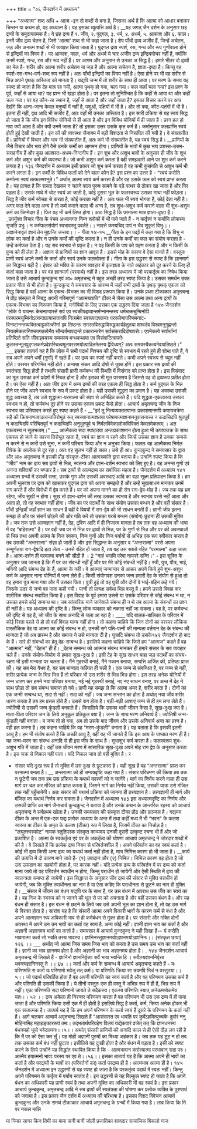 +++
title = "०६ जैनदर्शन में अध्यात्म"

+++
“अध्यात्म” शब्द अधि + आत्म -इन दो शब्दों से बना है, जिसका अर्थ है कि आत्मा को आधार बनाकर चिन्तन या कथन हो, वह अध्यात्म है। यह इसका व्युत्पत्ति अर्थ है।
__यह जगत् जैन दर्शन के अनुसार छह द्रव्यों के समुदायात्मक है। वे छह द्रव्य हैं १. जीव, २. पुद्गल, ३. धर्म, ४. अधर्म, ५. आकाश और ६. काल। इनमें जीव द्रव्य चेतन है, जिसे 'आत्मा' शब्द से भी कहा जाता है। शेष पाँचों द्रव्य अजीव हैं, जिन्हें अचेतन, जड़ और अनात्म शब्दों से भी व्यवहृत किया जाता है। पुद्गल द्रव्य स्पर्श, रस, गन्ध और रूप गुणोंवाला होने से इन्द्रियों का विषय है। पर आकाश, काल, धर्म और अधर्म ये चार अजीव द्रव्य इन्द्रियगोचर नहीं हैं, क्योंकि उनमें स्पर्श, गन्ध, रस और रूप नहीं हैं। पर आगम और अनुमान से उनका अ
सिद्ध है। हमारे भीतर दो द्रव्यों का मेल है- शरीर और आत्मा शरीर अचेतन या जड़ है और आत्मा सचेतन है, ज्ञाता-दृष्टा है। किन्तु वह स्पर्श-रस-गन्ध-वर्ण-शब्द रूप नहीं है। अतः पाँचों इन्द्रियों का विषय नहीं है। ऐसा होने पर भी वह शरीर से भिन्न अपने पृथक् अस्तित्व को मानता है। यद्यपि जन्म में तो शरीर के साथ ही आया। पर मरण के समय यह स्पष्ट हो जाता है कि देह मात्र रह गयी, आत्मा पृथक् हो गया, चला गया। कल कहाँ चला गया? इस प्रश्न के पूर्व, कहाँ से आया था? यह प्रश्न भी खड़ा होता है। पर इतना तो सुनिश्चित है कि कहीं से आया था और कहीं चला गया। पर वह कौन-सा स्थान है, जहाँ से आता है और जहाँ जाता है? इसका विचार करने पर आप देखेंगे कि आना-जाना केवल मनुष्यों में नहीं है, पशुओं, पक्षियों में भी है। और तो क्या, कीट-पतंगों में भी है। इतना ही नहीं, वृक्ष आदि भी सजीव हैं, अतः वहाँ भी उनका अस्तित्व है। इस सारी प्रक्रिया से यह स्वयं सिद्ध हो जाता है कि जीव इन विविध योनियों से ही आता है
और इन विविध योनियों में ही जाता है। प्रश्न हल हो गया क्यों आता है और क्यों उनमें जाता है? तो इसका उत्तर उसके कृत कर्म हैं। कर्मानुसार फलप्राप्ति स्वयं होती हुई देखी जाती है। इन कों की व्यवस्था जैनागम में बड़ी विशदता से निरूपित की गयी है। वे संख्यातीत हैं। प्राणियों में विचार और भाव भी संख्यातीत हैं, अतः कर्म भी संख्यातीत है, यह स्वयं सिद्ध है। __प्राणियों के जैसे विचार और भाव होंगे वैसे उनके कर्मों का आगमन होगा। प्राणियों के भावों में कुछ भाव प्रशस्त-उत्तम-सराहनीय हैं और कुछ अप्रशस्त-अधम-निन्दनीय हैं। इन शुभ और अशुभ भावों के अनुसार ही जीव के शुभ कर्म और अशुभ कर्म की व्यवस्था है। जो कभी अशुभ कर्म करता है वही समझदारी आने पर शुभ कर्म करने लगता है।
१३६
जैनदर्शन में अध्यात्म इसी प्रकार जो शुभ कर्म करता है वह कभी कुसंगति से अशुभ कर्म भी करने लगता है। इन कर्मों के विविध फलों को देने वाला कौन है? इस प्रश्न का उत्तर है -
“स्वयं करोति कर्मात्मा स्वयं तत्फलमश्नुते।” अर्थात् आत्मा स्वयं कर्म करता है और वह उसके फल को स्वयं प्राप्त करता है। यह प्रत्यक्ष है कि रास्ता देखकर न चलने वाला पुरुष सामने के पड़े पत्थर से ठोकर खा जाता है और गिर पड़ता है। उसके माथे में चोट स्वयं आ जाती है, कोई दूसरा भूल के फलस्वरूप उसका माथा नहीं फोड़ता। सिद्ध है जीव कर्म स्वेच्छा से करता है, कोई कराता नहीं है। अतः फल भी स्वयं भोगता है, कोई देता नहीं है। अगर फल देने वाला अन्य है तो कर्म कराने वाला भी अन्य है, तब शुभ-अशुभ कर्म कराने वाला भी शुभ-अशुभ कर्म का जिम्मेदार है। फिर वह भी कर्म लिप्त होगा। अतः सिद्ध है कि परमात्मा मात्र ज्ञाता-दृष्टा है। _उपर्युक्त विचार गीता के पंचम अध्यायगत निम्न श्लोकों में भी पाये जाते हैं -
न कर्तृत्त्वं न कर्माणि लोकस्य सृजति प्रभुः। न कर्मफलसंयोगं स्वभावस्तु प्रवर्तते।। नादत्ते कस्यचिद् पापं न चैव सुकृतं विभुः।।
अज्ञानेनावृतं ज्ञानं तेन मुह्यन्ति जन्तवः।। - गीता १४-१५ __गीता के इन पद्यों में कहा गया है कि विभु न लोक का कर्ता है और न उनके कर्मों की सृष्टि करता है। न ही उनके कर्मों का फल का संयोग कराता है - उन्हें कर्मफल देता है। यह सब स्वभाव से प्रवृत्त है। न वह किसी के पाप को ग्रहण करता है और न किसी के पुण्य को ही लेता है। अज्ञान से प्राणियों का ज्ञान आवृत है। इससे मोह के कारण वे ऐसा मानते हैं। वस्तुतः प्राणी स्वयं अपने कमों के कर्ता और स्वयं उनके फलभोक्ता हैं।
गीता के इस उद्धरण से स्पष्ट है कि ज्ञानमार्ग का सिद्धान्त यही है। ईश्वर को भक्ति के कारण व्यवहार में कृतज्ञता के नाते अहंकार को दूर करने के लिए ही कर्ता कहा जाता है। पर वह ज्ञानमार्ग (परमार्थ) नहीं है। इस तरह अध्यात्म में जो परकर्तृत्व का निषेध किया जाता है उसे आचार्य कुन्दकुन्द एवं आ० अमृतचन्द्र ने बहुत अच्छी तरह स्पष्ट किया है। उसका समर्थन उक्त प्रकार गीता से भी होता है।
कुन्दकुन्द ने समयसार के आरम्भ में जहाँ सभी द्रव्यों के पृथक् पृथक् एकत्व को सिद्ध किया है वहाँ आत्मा के एकत्व-विभक्त का भी विशद प्ररूपण किया है। उनके प्रथम टीकाकार अमृतचन्द्र ने प्रौढ़ संस्कृत में निबद्ध अपनी गरिमापूर्ण “आत्मख्याति” टीका में
जैसा उस आत्मा तथा अन्य द्रव्यों के एकत्व-विभक्त का निरूपण किया है, मनीषियों के लिए उसका एक उद्धरण दिया जाता है
१४०
जैनदर्शन “लोके ये यावन्तः केचनाप्यास्ते सर्व एव स्वकीयद्रव्यान्तर्मग्नानन्तस्व धर्मचक्रचुम्बिनोपि परस्परमचुम्बिनोऽत्यन्तप्रत्यासत्तावपि नित्यमेव स्वरूपादपतन्तः पररूपेणापरिणमनाद- विनष्टानन्तव्यक्तित्वाट्टकोत्कीर्णा इव तिष्ठन्तः समस्तविरुद्धाविरुद्धकार्यहेतुतया शश्वदेव विश्वमनुगृह्णन्तो नियतमेकत्वनिश्चयगतत्वेनैव सौन्दर्यमापद्यन्ते प्रकारान्तरेण सर्वसंकरादिदोषापत्तेः।
एवमेकत्वे सर्वार्थानां प्रतिष्ठिते सति जीवाइवयस्य समयस्य बन्धकथाया एव विसंवादित्वापत्तेः कुतस्तन्मूलपुद्गलकर्मप्रदेशस्थित्वमूलपरसमयोत्पादितमेतस्य द्वैविध्यम्?
अतः समयस्यैकत्वमेवावतिष्ठते।" ___ इसका तात्पर्य यह है कि लोक में सभी पदार्थ निश्चय की दृष्टि से स्वभाव में रहते हुये ही शोभा पाते हैं, वे सब अपने अपने धर्मों (गुणों) में रहते हैं। पर द्रव्य का स्पर्श नहीं करते। कभी अपने स्वरूप से च्युत नहीं होते। परस्पर परिगमित नहीं होते। अन्यथा संकर आदि दोषों से युक्त होंगे। इस प्रकार सब द्रव्यों की स्वतंत्रता सिद्ध होती है तथापि संसारी प्राणी कर्मबन्ध की स्थिति में विसंवाद को प्राप्त होता है। इस विसंवाद का मूल उसका कर्म प्रदेशों में स्थित होना है और इसका भी मूल परसमय है जिससे वह दो द्रव्यरूप प्रतीत होता है। पर ऐसा नहीं है। अतः जीव द्रव्य में अन्य द्रव्यों की तरह एकत्व ही सिद्ध होता है। कर्म पुद्गल के भिन्न होने पर जीव अपने स्वभाव के रूप में प्रकट होता है। यही उसकी शुद्धता का प्रमाण है। यह अवस्था उसकी शुद्ध अवस्था है, तब उसे शुद्धात्मा-परमात्मा की संज्ञा से अभिहित करते हैं। यदि शुद्धता-एकत्वरूप उसका स्वभाव न हो, तो कर्मबन्ध दूर होने पर उसका एकत्व प्रकट कैसे होता।
आचार्य अमृतचन्द्र जीव के निज स्वभाव का प्रतिपादन करते हुए स्पष्ट कहते हैं - __"इदं तु नित्यव्यक्ततयान्तः प्रकाशमानमपि कषायचक्रेण सहै की क्रियमाणत्वादत्यन्ततिरोभूतं सत् स्वस्यानात्मज्ञतया परेषामात्मज्ञानामनुपासनाच्च न कदाचिदपि श्रुतपूर्वं न कदाचिदपि परिचितपूर्वं न कदाचिदपि अनुभूतपूर्व च निर्मलविवेकालोकविविक्तं केवलमेकत्वम् । अत एकत्वस्य न सुलभत्वम्।"
___ आत्मैकत्व सदा स्पष्टतया अन्तःप्रकाशमान होता हुआ भी कषायचक्र के साथ एकरूप हो जाने के कारण तिरोभूत रहता है, स्वयं का ज्ञान न रहने और जिन्हें उसका ज्ञान है उनका सम्पर्क न करने से न कभी उसे सुना, न कभी परिचय किया और न अनुभव किया। फलतः वह आत्मैकत्व निर्मल विवेक के आलोक से दूर रहा। अतः वह सुलभ नहीं
हो सका।
उसे ही आ० कुन्दकुन्द ने समयसार के द्वारा और आ० अमृतचन्द्र ने इसकी प्रौढ़ संस्कृत-टीका आत्मख्याति द्वारा बताया है। उन्होंने स्पष्ट किया है कि “जीव” नाम का द्रव्य सब द्रव्यों से भिन्न, स्वतन्त्र और ज्ञान-दर्शन स्वभाव को लिए हुए है। वह अनन्त गुणों एवं अनन्त शक्तियों का भण्डार है। सब द्रव्यों से आत्मद्रव्य का सर्वाधिक महत्व है।
जैनदर्शन में अध्यात्म
१४१ अध्यात्म ग्रन्थों में उसकी सत्ता, उसके गुण और उसकी अवस्थाएं आदि का बड़ा सूक्ष्म प्रतिपादन किया है। हम अपनी भूलवश पर द्रव्य को खासकर पुद्गल द्रव्य को अपना समझते हैं और उन्हें सुखसाधन मानकर उनमें राग करते हैं और विरोधी में द्वेष करते हैं। पर को अपना मानने का ही रोग राग-द्वेष-मोह है। जब तक यह भ्रम रहेगा, जीव सुखी न होगा। सुख तो ज्ञान-दर्शन की तरह उसका स्वभाव है और स्वभाव परसे नहीं आता और आता हो, तो वह स्वभाव नहीं होगा। जीव का पर पदार्थों के साथ संयोग उसका बन्धन है और वही संसार है। पाँचों इन्द्रियाँ जहाँ ज्ञान का साधन हैं वहीं वे विषयों में राग-द्वेष की भी साधन बनती हैं। ज्ञानी जीव इतना समझ ले और पर संसर्ग छोड़ने की ओर गति करे तो उसका परसे बन्धन (संयोग) छूटना ही उसकी मुक्ति है।
जब तक उसे आत्मज्ञान नहीं है, देह, द्रविण आदि में ही निजात्म मानता है तब तक वह अध्यात्म की भाषा में वह “बहिरात्मा" है। पर वही जब पर से भिन्न पर द्रव्यों से भिन्न, पर के गुणों से भिन्न और पर की अवस्थाओं से भिन्न तथा अपनी आत्मा के निज स्वरूप, निज गुणों और निज पर्यायों से अभिन्न एक रूप स्वीकार करता है तब उसकी “अन्तरात्मा” संज्ञा हो जाती है और इस सिद्धान्त के अनुसार व “अन्तरात्मा” परसे अपना सम्पूर्णतया राग-द्वेषादि हटा लेता - उनसे रहित हो जाता है, तब वह उस सबसे रहित “परमात्मा” कहा जाता है। आत्म-दर्शन ही परमात्मा बनने की सीढ़ी है ।
2 "नाहं भवामि परेषां नामपरे सन्ति।" - इस सूक्ति के अनुसार जब जानता है कि मैं पर का संबन्धी नहीं हूँ और पर मेरे कोई संबन्धी नहीं है। स्त्री, पुत्र, पौत्र, भाई, भगिनी आदि संबन्ध देह के हैं, आत्मा के नहीं। वे आत्माएं जन्मान्तर से आकर अपने किये हुये शुभ-अशुभ कर्म के अनुसार नाना योनियों में जन्म लेते हैं। किसी संयोगवश उनका जन्म हमारी देह के संयोग से हुआ तो वह हमारा पुत्र माना गया और मैं उसका पिता। पुत्री हुई तो वह पुत्री और दोनों वे भाई-बहिन कहे गये। जिसके उदर से जन्मे वह माता कही गयी। पत्नी तो प्रत्यक्ष सर्वथा भिन्न वस्तु है। हमने उससे विवाह कर शारीरिक संबन्ध स्थापित किया है। इस विवाह के पूर्व हमारा उससे या उसके परिवार से कोई संबन्ध न था, न उसका हमसे कोई सम्बन्ध था। जब सांसारिक माने जानेवाले संबन्ध ही न थे तब आत्मा के संबन्धों का प्रश्न ही नहीं है। यह अध्यात्म की दृष्टि है। किन्तु लोक व्यवहार को नकारा नहीं जा सकता। वह है, पर कर्मबन्ध की दृष्टि से वह है, जो जीव के साथ अनादि से चला आ रहा है। ____ यदि बालक-बालिका के परिवार में कोई रिश्ता पहले से हो तो वहाँ विवाह मान्य नहीं होगा। तो कहना चाहिये कि जिन दोनों का परस्पर लौकिक पारलौकिक देह या आत्मा का कोई संबन्ध न हो, उनकी सगे पति-पत्नी की मान्यता वर्तमान देह के संबन्ध की मान्यता है जो अब प्रारम्भ है और समाज ने उसे मान्यता दी है। पुत्रादि संबन्ध तो उसके१४२
जैनदर्शन हो बाद के हैं। सारे ही संबन्धों का हेतु देह-सम्बन्ध है। इसलिये कहना चाहिये कि जिसे हम “आत्मज” कहते हैं वह “आत्मज” नहीं, “देहज” ही हैं।
_देहज सम्बन्ध को आत्मज संबन्ध मानकर ही हमारे संसार के सब व्यवहार चले हैं। उनके संयोग-वियोग से हमारा सुख-दुःख है। इसी देह के सुख साधन बाह्य जड़ पदार्थों का संचय-रक्षण भी इसी मान्यता पर चलता है। मैंने गृहस्थी बनाई, मैंने मकान बनाया, सम्पत्ति अर्जित की, प्रतिष्ठा प्राप्त की। यह सब मेरा वैभव है, यह सब मान्यता कल्पित ही चली है। एक जन्म से संबन्धित है, पर जन्म से नहीं, शरीर प्रत्येक जन्म के भिन्न भिन्न हैं तो परिवार भी उस शरीर से भिन्न भिन्न होगा। इस तरह अनेक योनियों में जन्म धारण कर हमने नया परिवार बनाया, नई नई गृहस्थी बनाई, नए नए साधन बनाए, पर अन्त में देह ने साथ छोड़ा तो सब संबन्ध समाप्त हो गये।
प्राणी यह समझ ले कि आत्मा अमर है, शरीर मरता है। दोनों का एक जन्मी सम्बन्ध था, सदा से नहीं। सदा को नहीं। जब जन्म सन्तान का होता है अर्थात् नया जीव शरीर धारण करता है तब हम प्रसन्न होते हैं। उससे राग होता है। बड़ी-बड़ी आशाएं जन्म से ही हम लगा लेते हैं। ज्योतिषी से उसकी जन्म कुंडली बनवाते हैं। किसलिये कि उसका भावी जीवन कैसा है, सुख-दुःख क्या है। माता-पिता परिवार जन के लिये अनुकूल प्रतिकूल क्या है। जन्म के साथ मरण अनिवार्य है। ज्योतिषी जन्म-कुंडली नहीं बनाता। म
जन्म तो हो गया, अब तो उसके बाद जीवन और उसके अनिवार्य अन्त का प्रश्न है। वही हल करना है। तब कहना चाहिये कि वह “मरण-कुंडली” बनाता है। यह बताता है कि इसकी इतनी आयु है। हम भी संतोष करते हैं कि अच्छी आयु है, वहीं यह भी जानते हैं कि इस आय के पश्चात मरण ही है। यह जन्म-मरण का संबन्ध अनादि से ही इस जीव के साथ है। शुभाशुभ कर्म करता है। फलस्वरूप शुभ-अशुभ गति में जाता है। वहाँ उस जीवन मरण में सांसारिक सुख-दुःख अपने मोह राग द्वेष के अनुसार करता है। इस चक्र से निकल नहीं पाता। यदि निकल जाय तो वही मुक्ति है। र
- संसार यदि दुःख रूप है तो मुक्ति में उस दुःख से छुटकारा है। यही सुख है वह “अन्तरात्मा” प्राप्त कर परमात्मा बनता है।
__ अन्तरात्मा को ही सम्यक्दृष्टि कहा गया है। संसार परिभ्रमण की क्रिया तब तक न छूटेगी जब तक हम उस प्रक्रिया के यथार्थ कारणों को न जानेंगे। मार्ग का निर्णय करने वाला ही उस मार्ग पर चल कर मंजिल को प्राप्त करता है, जिसने मार्ग का निर्णय नहीं किया, उसकी यात्रा उसे मंजिल तक नहीं पहुँचायेगी।
अतः संसार की यथार्थ प्रक्रिया को जानना ही तत्त्वज्ञान है। तत्त्वज्ञानी ही मार्ग और मंजिल का यथार्थ निर्णय कर सकता है।
जैनदर्शन में अध्यात्म
१४३
इस अध्यात्मदृष्टि का निर्णय और उसकी प्राप्ति का मार्ग जैनाचार्य कुन्दकुन्द ने बताया है और उनके कथन के आन्तरिक रहस्य को आचार्य अमृतचन्द्र ने सर्वप्रथम खोला है। उनकी समयसार की संस्कृत टीका प्रौढ़ और प्राञ्जल है। गद्यमय टीका के अन्त में एक-एक पद्य प्रत्येक अध्याय के अन्त में तथा कहीं मध्य में भी “भवन" के कलश स्वरूप या टीका के अमृत के कलश (टीका) रूप में लिखा है, जिसमें टीका का निचोड़ है। “लघुतत्त्वस्फोट” नामक स्तुतिपरक संस्कृत काव्यमय उनकी दूसरी उत्कृष्ट रचना भी हैं
और जो प्रकाशित है।
आत्मा के स्वकर्तृत्व एवं पर के अकर्तृत्व की घोषणा आचार्य अमृतचन्द्र ने जोरदार शब्दों में की है। वे लिखते हैं कि प्रत्येक द्रव्य नियम से परिवर्तनशील हैं। अपने परिवर्तन का वह स्वयं कर्ता है। कोई भी द्रव्य किसी अन्य द्रव्य का यथार्थ कर्ता नहीं होता है, मात्र निमित्त कारण हो भी जाता है।
__कार्य की उत्पत्ति में दो कारण माने जाते हैं- (१) उपादान और (२) निमित्त। निमित्त कारण वह होता है जो उस उपादान का सहयोगी होता है, पर कारक नहीं। यदि प्रत्येक द्रव्य के परिवर्तन में पर द्रव्य को कर्ता माना जाये तो वह परिवर्तन स्वाधीन न होगा, किन्तु पराधीन हो जायेगी और ऐसी स्थिति में द्रव्य की स्वतन्त्रता समाप्त हो जायेगी। इस सिद्धान्त के अनुसार जीव द्रव्य की संसार से मुक्ति पराधीन हो जायेगी, जब कि मुक्ति स्वाधीनता का नाम है या ऐसा कहिए कि पराधीनता से छूटने का नाम ही मुक्ति है। __संसार में जीवन का बंधन यद्यपि पर के साथ है, पर उस बंधन में अपराध उस जीव का स्वयं का है। वह निज के स्वरूप को न जानने की भूल से पर को अपनाता है और वहीं उसका बंधन है। और यह बंधन ही संसार है। इस बंधन से छटने के लिये जब उसे अपनी भूल का ज्ञान होता है, तो वह उस मार्ग से विरक्त होता है।
सारांश यह है कि संसारी आत्मा अपने विकारी भावों के कारण कर्म से बंधा है और अपने आत्मज्ञान रूप अविकारी भाव से ही कर्मबंधन से मुक्त होता है। पर संसारी और मक्ति दोनों अवस्था में अपने उन उन भावों का कर्ता वह स्वयं है. अन्य कोई नहीं। ज्ञानी ज्ञान भाव का कर्ता है और अज्ञानी अज्ञानमय भावों का कर्त्ता है। समयसार में आचार्य कुन्दकुन्द ने यही लिखा है--
यं करोति भावमात्मा कर्ता सो भवति तस्य भावस्य।
ज्ञानिनस्तुज्ञानमयोऽज्ञानमयोऽज्ञानिनः।। (संस्कृत छाया) १२६ ।। ___ अर्थात् जो आत्मा जिस समय जिस भाव को करता है उस समय उस भाव का कर्ता वही है। ज्ञानी का भाव ज्ञानमय होता है और अज्ञानी का भाव अज्ञानमय होता है। .
१४४
जैनदर्शन आचार्य अमृतचन्द्र भी लिखते हैं -
ज्ञानिनो ज्ञाननिर्वृत्ताः सर्वे भावा भवन्ति हि ।
सर्वेऽप्यज्ञाननिर्वृत्ता भवन्त्यज्ञानिनस्तु ते ।। ६७ ।। कर्ता और कर्म के सम्बन्ध में आचार्य अमृतचन्द्र कहते हैं -
यः परिणमति स कर्ता यः परिणामो भवेत्तु तत् कर्म।
या परिणतिः क्रिया सा त्रयमपि भिन्नं न वस्तुतया।। ५।। जो पदार्थ परिवर्तित होता है वह अपनी परिणति का स्वयं कर्ता है और वह परिणमन उसका कर्म है और परिणति ही उसकी क्रिया हैं। ये तीनों वस्तुतः एक ही वस्तु में अभिन्न रूप में ही हैं, भिन्न रूप में नहीं।
एकः परिणमति सदा परिणामो जायते ते सदैकस्य।
एकस्य परिणतिः स्यात् अनेकमप्येकमेव यतः।। ५२ ।। द्रव्य अकेला ही निरन्तर परिणमन करता है वह परिणमन भी उस एक द्रव्य में ही पाया जाता है और परिणति क्रिया उसी एक में ही होती है इसलिये सिद्ध है कर्ता, कर्म, क्रिया अनेक होकर भी एक सत्तात्मक है। तात्पर्य यह है कि हम अपने परिणमन के कर्ता स्वयं हैं दूसरे के परिणमन के कर्ता नहीं हैं। आगे चलकर आचार्य अमृतचन्द्र लिखते हैं
"आसंसारत एव धावति परं कुर्वेऽहमित्युच्चकैः दुर्वारं ननु मोहिनामिह महाहङ्काररूपं तमः। तद्भतार्थपरिग्रहेण विलयं यद्येकवारं व्रजेत्
तत् किं ज्ञानधनस्य बंधनमहो भूयो भवेदात्मनः।।५।। अर्थात् संसारी प्राणियों की अनादि काल से ही ऐसी दौड़ लग रही है कि मैं पर को ऐसा कर लूँ। यह मोही अज्ञानी पुरुषों का मिथ्या अहंकार है। जब तक यह टूट न हो तब तक उसका कर्म बंध नहीं छूटता। इसीलिये वह दुःखी होता है और बंधन में पड़ता है। इसी को स्पष्ट करने के लिये उन्होंने यह सिद्धांत स्थापित किया है कि -
आत्मभावान करोत्यात्मा परभावान् सदा परः।
आत्मैव हयात्मनो भावाः परस्य पर एव ते।।५६।। इसका तात्पर्य यह है कि आत्मा अपने ही भावों का कर्ता है और परद्रव्यों के भावों का (परिवर्तनों का) कर्ता परद्रव्य ही है। आत्मभाव आत्मा ही है।
१४५
जैनदर्शन में अध्यात्म इन उद्धरणों से यह स्पष्ट हो जाता है कि परकर्तृत्व पदार्थ में स्वतः नहीं। किन्तु अपने परिणमन के कर्तृत्व में पर्याय स्वतंत्र है। इन उद्धरणों से यह बिल्कुल स्पष्ट हो जाता है कि अपने बंधन का अधिकारी यह प्राणी स्वयं है तथा अपनी मुक्ति का अधिकारी भी वह स्वयं है। इस प्रकार आचार्य कुन्दकुन्द, अमृतचन्द्र आदि ने सब द्रव्यों की स्वतंत्रता की घोषणा कर प्रत्येक व्यक्ति के पुरुषार्थ को जगाया है।
इस प्रकार जैन दर्शन में अध्यात्म की परिभाषा है। इसका विशद विवेचन आचार्य कुन्दकुन्द और उनके समर्थ टीकाकार आचार्य अमृतचन्द्र के ग्रन्थों में किया गया है।
लाव किया कि मि
पर नकल मालि

मा गिमार सागर किन तिमी
का
मामा पानी पानी जोली प्रजातिका शानदार सामाजिक विकलो गाज